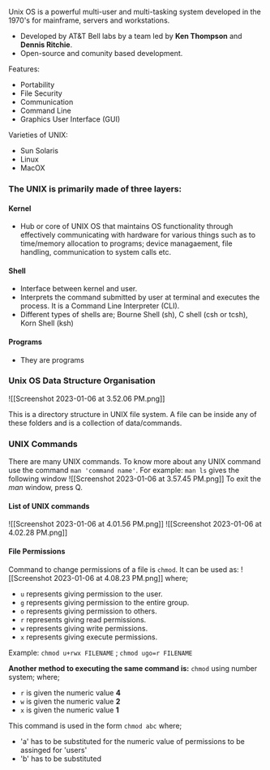 Unix OS is a powerful multi-user and multi-tasking system developed in the 1970's for mainframe, servers and workstations.
- Developed by AT&T Bell labs by a team led by **Ken Thompson** and **Dennis Ritchie**.
- Open-source and comunity based development.

Features:
- Portability
- File Security
- Communication
- Command Line
- Graphics User Interface (GUI)

Varieties of UNIX:
- Sun Solaris
- Linux
- MacOX


### The UNIX is primarily made of three layers:

#### Kernel
- Hub or core of UNIX OS that maintains OS functionality through effectively communicating with hardware for various things such as to time/memory allocation to programs; device managaement, file handling, communication to system calls etc.

#### Shell
- Interface between kernel and user.
- Interprets the command submitted by user at terminal and executes the process. It is a Command Line Interpreter (CLI).
- Different types of shells are; Bourne Shell (sh), C shell (csh or tcsh), Korn Shell (ksh)

#### Programs
- They are programs


### Unix OS Data Structure Organisation

![[Screenshot 2023-01-06 at 3.52.06 PM.png]]

This is a directory structure in UNIX file system. A file can be inside any of these folders and is a collection of data/commands.


### UNIX Commands
There are many UNIX commands. To know more about any UNIX command use the command `man 'command name'`.
For example: `man ls` gives the following window
![[Screenshot 2023-01-06 at 3.57.45 PM.png]]
To exit the *man* window, press Q.

#### List of UNIX commands
![[Screenshot 2023-01-06 at 4.01.56 PM.png]]
![[Screenshot 2023-01-06 at 4.02.28 PM.png]]

#### File Permissions
Command to change permissions of a file is `chmod`. It can be used as:
![[Screenshot 2023-01-06 at 4.08.23 PM.png]]
where; 
- `u` represents giving permission to the user.
- `g` represents giving permission to the entire group.
- `o` represents giving permission to others.
- `r` represents giving read permissions.
- `w` represents giving write permissions.
- `x` represents giving execute permissions.

Example: 
`chmod u+rwx FILENAME` ; `chmod ugo=r FILENAME`


**Another method to executing the same command is:**
`chmod` using number system;
where;
- `r` is given the numeric value **4**
- `w` is given the numeric value **2**
- `x` is given the numeric value **1**

This command is used in the form `chmod abc`
where;
- 'a' has to be substituted for the numeric value of permissions to be assinged for 'users'
- 'b' has to be substituted